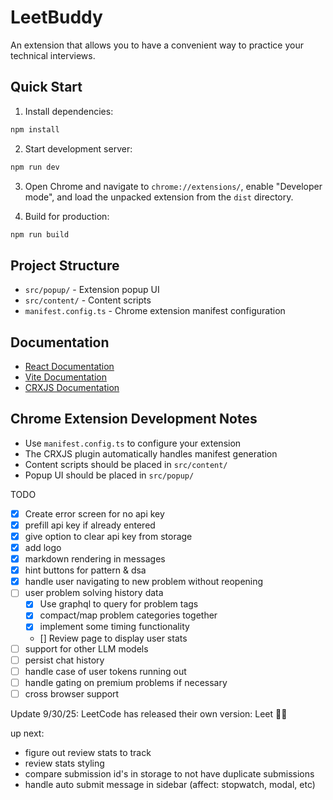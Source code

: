 # LeetBuddy

An extension that allows you to have a convenient way to practice your technical interviews.

## Quick Start

1. Install dependencies:

```bash
npm install
```

2. Start development server:

```bash
npm run dev
```

3. Open Chrome and navigate to `chrome://extensions/`, enable "Developer mode", and load the unpacked extension from the `dist` directory.

4. Build for production:

```bash
npm run build
```

## Project Structure

- `src/popup/` - Extension popup UI
- `src/content/` - Content scripts
- `manifest.config.ts` - Chrome extension manifest configuration

## Documentation

- [React Documentation](https://reactjs.org/)
- [Vite Documentation](https://vitejs.dev/)
- [CRXJS Documentation](https://crxjs.dev/vite-plugin)

## Chrome Extension Development Notes

- Use `manifest.config.ts` to configure your extension
- The CRXJS plugin automatically handles manifest generation
- Content scripts should be placed in `src/content/`
- Popup UI should be placed in `src/popup/`

TODO

- [x] Create error screen for no api key
- [x] prefill api key if already entered
- [x] give option to clear api key from storage
- [x] add logo
- [x] markdown rendering in messages
- [x] hint buttons for pattern & dsa
- [x] handle user navigating to new problem without reopening
- [ ] user problem solving history data
  - [x] Use graphql to query for problem tags
  - [x] compact/map problem categories together
  - [x] implement some timing functionality
  - [] Review page to display user stats
- [ ] support for other LLM models
- [ ] persist chat history
- [ ] handle case of user tokens running out
- [ ] handle gating on premium problems if necessary
- [ ] cross browser support

Update 9/30/25: LeetCode has released their own version: Leet 🫡😭

up next:

- figure out review stats to track
- review stats styling
- compare submission id's in storage to not have duplicate submissions
- handle auto submit message in sidebar (affect: stopwatch, modal, etc)
